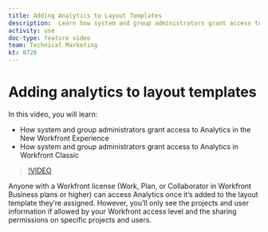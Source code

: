 ```yaml
---
title: Adding Analytics to Layout Templates
description:  Learn how system and group administrators grant access to Analytics in the New Workfront Experience, and in [!DNL Adobe Workfront] Classic.
activity: use
doc-type: feature video
team: Technical Marketing
kt: 8726
---
```

# Adding analytics to layout templates

In this video, you will learn:

* How system and group administrators grant access to Analytics in the New Workfront Experience
* How system and group administrators grant access to Analytics in Workfront Classic

>[!VIDEO](https://video.tv.adobe.com/v/335045/?quality=12)

Anyone with a Workfront license (Work, Plan, or Collaborator in Workfront Business plans or higher) can access Analytics once it’s added to the layout template they’re assigned. However, you’ll only see the projects and user information if allowed by your Workfront access level and the sharing permissions on specific projects and users.

